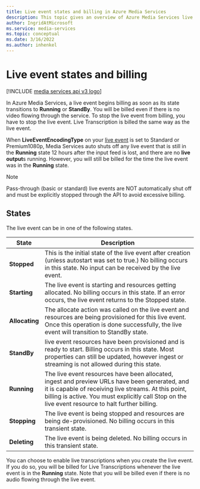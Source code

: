 ```yaml
---
title: Live event states and billing in Azure Media Services
description: This topic gives an overview of Azure Media Services live event states and billing.
author: IngridAtMicrosoft
ms.service: media-services
ms.topic: conceptual
ms.date: 3/16/2022
ms.author: inhenkel
---
```


# Live event states and billing

[!INCLUDE [media services api v3 logo](./includes/v3-hr.md)]

In Azure Media Services, a live event begins billing as soon as its state transitions to **Running** or **StandBy**. You will be billed even if there is no video flowing through the service. To stop the live event from billing, you have to stop the live event. Live Transcription is billed the same way as the live event.

When **LiveEventEncodingType** on your [live event](/rest/api/media/liveevents) is set to Standard or Premium1080p, Media Services auto shuts off any live event that is still in the **Running** state 12 hours after the input feed is lost, and there are no **live output**s running. However, you will still be billed for the time the live event was in the **Running** state.

> [!NOTE]
> Pass-through (basic or standard) live events are NOT automatically shut off and must be explicitly stopped through the API to avoid excessive billing.

## States

The live event can be in one of the following states.

|State|Description|
|---|---|
|**Stopped**| This is the initial state of the live event after creation (unless autostart was set to true.) No billing occurs in this state. No input can be received by the live event. |
|**Starting**| The live event is starting and resources getting allocated. No billing occurs in this state.  If an error occurs, the live event returns to the Stopped state.|
| **Allocating** | The allocate action was called on the live event and resources are being provisioned for this live event. Once this operation is done successfully, the live event will transition to StandBy state.
|**StandBy**| live event resources have been provisioned and is ready to start. Billing occurs in this state.  Most properties can still be updated, however ingest or streaming is not allowed during this state.
|**Running**| The live event resources have been allocated, ingest and preview URLs have been generated, and it is capable of receiving live streams. At this point, billing is active. You must explicitly call Stop on the live event resource to halt further billing.|
|**Stopping**| The live event is being stopped and resources are being de-provisioned. No billing occurs in this transient state. |
|**Deleting**| The live event is being deleted. No billing occurs in this transient state. |

You can choose to enable live transcriptions when you create the live event. If you do so, you will be billed for Live Transcriptions whenever the live event is in the **Running** state. Note that you will be billed even if there is no audio flowing through the live event.
